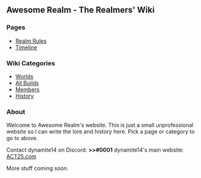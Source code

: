 ## Awesome Realm - The Realmers' Wiki

### Pages
- [Realm Rules](rules)
- [Timeline](timeline)

### Wiki Categories
- [Worlds](worlds)
- [All Builds](builds)
- [Members](members)
- [History](history)

### About

Welcome to Awesome Realm's website. This is just a small unprofessional website so I can write the lore and history here. Pick a page or category to go to above.

Contact dynamite14 on Discord: **>>#0001**
dynamite14's main website: [ACT25.com](https://www.act25.com/)

More stuff coming soon.